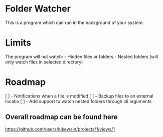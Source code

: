 # Folder Watcher

This is a program which can run in the background of your system.

# Limits

The program will not watch:
    - Hidden files or folders
    - Nested folders (will only watch files in selected directory)


# Roadmap

[ ] - Notifications when a file is modified 
[ ] - Backup files to an external locatio
[ ] - Add support to watch nested folders through cli arguments

## Overall roadmap can be found here
https://github.com/users/lukewain/projects/1/views/1
